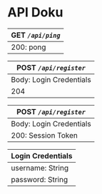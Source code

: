 # API Doku

|GET *`/api/ping`*  |
|---|
| 200: pong  |


| POST *`/api/register`*  |
|---|
|Body: Login Credentials |
| 204  |

| POST *`/api/register`*  |
|---|
|Body: Login Credentials |
| 200: Session Token  |

|Login Credentials|
|---|
|username: String
|password: String
